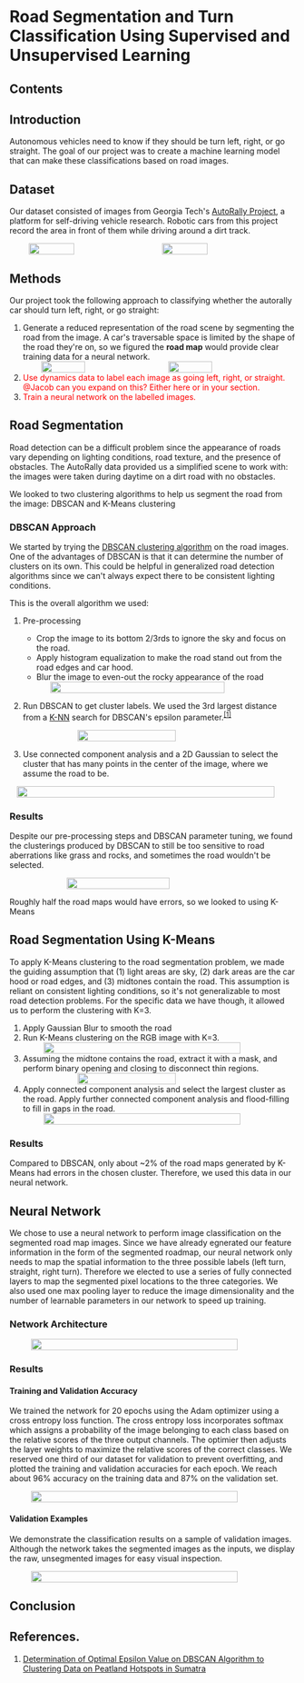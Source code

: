 # Road Segmentation and Turn Classification Using Supervised and Unsupervised Learning

## Contents

## Introduction
Autonomous vehicles need to know if they should be turn left, right, or go straight. The goal of our project was to create a machine learning model that can make these classifications based on road images.

## Dataset
Our dataset consisted of images from Georgia Tech's [AutoRally Project](https://autorally.github.io/), a platform for self-driving vehicle research. Robotic cars from this project record the area in front of them while driving around a dirt track.

<div style="display: flex; flex-direction: row; justify-content: space-evenly; width: 100%;">
  <img src="images/img47.png" width="40%">
  <img src="images/img676.png" width="40%">
</div>

## Methods
Our project took the following approach to classifying whether the autorally car should turn left, right, or go straight:

1.  Generate a reduced representation of the road scene by segmenting the road from the image. A car's traversable space is limited by the shape of the road they're on, so we figured the **road map** would provide clear training data for a neural network.
    <div style="display: flex; flex-direction: row; justify-content: space-evenly; width: 100%;"><img src="images/img47.png" width="40%"><img src="images/img47_o.png" width="40%"></div>
2.  <div style="color: red; display: inline">Use dynamics data to label each image as going left, right, or straight. @Jacob can you expand on this? Either here or in your section.</div>
3.  <div style="color: red; display: inline">Train a neural network on the labelled images.</div>


## Road Segmentation
Road detection can be a difficult problem since the appearance of roads vary depending on lighting conditions, road texture, and the presence of obstacles. The AutoRally data provided us a simplified scene to work with: the images were taken during daytime on a dirt road with no obstacles.

We looked to two clustering algorithms to help us segment the road from the image: DBSCAN and K-Means clustering

### DBSCAN Approach
We started by trying the [DBSCAN clustering algorithm](https://scikit-learn.org/stable/modules/generated/sklearn.cluster.DBSCAN.html) on the road images. One of the advantages of DBSCAN is that it can determine the number of clusters on its own. This could be helpful in generalized road detection algorithms since we can't always expect there to be consistent lighting conditions.

This is the overall algorithm we used:
1.  Pre-processing
    * Crop the image to its bottom 2/3rds to ignore the sky and focus on the road.
    * Apply histogram equalization to make the road stand out from the road edges and car hood.
    * Blur the image to even-out the rocky appearance of the road
    <div style="display: flex; flex-direction: row; justify-content: space-evenly; width: 100%;"><img src="images/dbscan_preprocessing.png" width="80%"></div>
2.  Run DBSCAN to get cluster labels. We used the 3rd largest distance from a [K-NN](https://scikit-learn.org/stable/modules/generated/sklearn.neighbors.KNeighborsClassifier.html) search for DBSCAN's epsilon parameter.<sup><a href="#ref1">[1]</a></sup>
    <div style="display: flex; flex-direction: row; justify-content: space-evenly; width: 100%;"><img src="images/dbscan_output.png" width="60%"></div>

3. Use connected component analysis and a 2D Gaussian to select the cluster that has many points in the center of the image, where we assume the road to be.
<div style="display: flex; flex-direction: row; justify-content: space-evenly; width: 100%;">
<img src="images/dbscan_cc.png" width="95%">
</div>

### Results
Despite our pre-processing steps and DBSCAN parameter tuning, we found the clusterings produced by DBSCAN to still be too sensitive to road aberrations like grass and rocks, and sometimes the road wouldn't be selected.
<div style="display: flex; flex-direction: row; justify-content: space-evenly; width: 100%;">
  <img src="images/dbscan_wrong.png" width="60%">
</div>

Roughly half the road maps would have errors, so we looked to using K-Means

## Road Segmentation Using K-Means
To apply K-Means clustering to the road segmentation problem, we made the guiding assumption that (1) light areas are sky, (2) dark areas are the car hood or road edges, and (3) midtones contain the road. This assumption is reliant on consistent lighting conditions, so it's not generalizable to most road detection problems. For the specific data we have though, it allowed us to perform the clustering with K=3.

1.  Apply Gaussian Blur to smooth the road
2.  Run K-Means clustering on the RGB image with K=3.
    <div style="display: flex; flex-direction: row; justify-content: space-evenly; width: 100%;"><img src="images/kmeans_k3.png" width="85%"></div>
3.  Assuming the midtone contains the road, extract it with a mask, and perform binary opening and closing to disconnect thin regions.
    <div style="display: flex; flex-direction: row; justify-content: space-evenly; width: 100%;"><img src="images/kmeans_mask.png" width="60%"></div>
4.  Apply connected component analysis and select the largest cluster as the road. Apply further connected component analysis and flood-filling to fill in gaps in the road.
    <div style="display: flex; flex-direction: row; justify-content: space-evenly; width: 100%;"><img src="images/kmeans_final.png" width="85%"></div>

### Results
Compared to DBSCAN, only about ~2% of the road maps generated by K-Means had errors in the chosen cluster. Therefore, we used this data in our neural network.

## Neural Network

We chose to use a neural network to perform image classification on the segmented road map images. Since we have already egnerated our feature information in the form of the segmented roadmap, our neural network only needs to map the spatial information to the three possible labels (left turn, straight, right turn). Therefore we elected to use a series of fully connected layers to map the segmented pixel locations to the three categories. We also used one max pooling layer to reduce the image dimensionality and the number of learnable parameters in our network to speed up training.

### Network Architecture

<div style="display: flex; flex-direction: row; justify-content: space-evenly; width: 100%;"><img src="images/image_class_net.png" width="85%"></div>

### Results
#### Training and Validation Accuracy

We trained the network for 20 epochs using the Adam optimizer using a cross entropy loss function. The cross entropy loss incorporates softmax which assigns a probability of the image belonging to each class based on the relative scores of the three output channels. The optimier then adjusts the layer weights to maximize the relative scores of the correct classes. We reserved one third of our dataset for validation to prevent overfitting, and plotted the training and validation accuracies for each epoch. We reach about 96% accuracy on the training data and 87% on the validation set.

<div style="display: flex; flex-direction: row; justify-content: space-evenly; width: 100%;"><img src="images/training_acc.png" width="85%"></div>

#### Validation Examples

We demonstrate the classification results on a sample of validation images. Although the network takes the segmented images as the inputs, we display the raw, unsegmented images for easy visual inspection.

<div style="display: flex; flex-direction: row; justify-content: space-evenly; width: 100%;"><img src="images/image_examples2.png" width="85%"></div>

## Conclusion

## References.
1. <a id="ref1" href="https://iopscience.iop.org/article/10.1088/1755-1315/31/1/012012/pdf" style="display: inline">Determination of Optimal Epsilon Value on
DBSCAN Algorithm to Clustering Data on
Peatland Hotspots in Sumatra</a>
